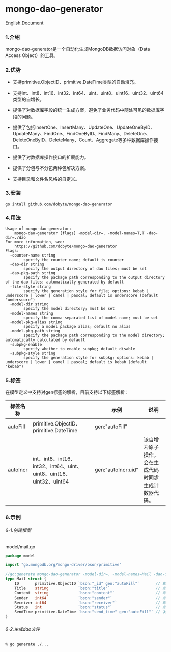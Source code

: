 # mongo-dao-generator

[English Document](README.md)

### 1.介绍

mongo-dao-generator是一个自动化生成MongoDB数据访问对象（Data Access Object）的工具。

### 2.优势

* 支持primitive.ObjectID、primitive.DateTime类型的自动填充。

* 支持int、int8、int16、int32、int64、uint、uint8、uint16、uint32、uint64类型的自增长。

* 提供了对数据库字段的统一生成方案，避免了业务代码中随处可见的数据库字段的问题。

* 提供了包括InsertOne、InsertMany、UpdateOne、UpdateOneByID、UpdateMany、FindOne、FindOneByID、FindMany、DeleteOne、DeleteOneByID、DeleteMany、Count、Aggregate等多种数据库操作接口。

* 提供了对数据库操作接口的扩展能力。

* 提供了分包与不分包两种包解决方案。

* 支持目录和文件名风格的自定义。

### 3.安装

```shell
go intall github.com/dobyte/mongo-dao-generator
```

### 4.用法

```shell
Usage of mongo-dao-generator:
    mongo-dao-generator [flags] -model-dir=. -model-names=T,T -dao-dir=./dao
For more information, see:
    https://github.com/dobyte/mongo-dao-generator
Flags:
  -counter-name string
        specify the counter name; default is counter
  -dao-dir string
        specify the output directory of dao files; must be set
  -dao-pkg-path string
        specify the package path corresponding to the output directory of the dao files; automatically generated by default
  -file-style string
        specify the generation style for file; options: kebab | underscore | lower | camel | pascal; default is underscore (default "underscore")
  -model-dir string
        specify the model directory; must be set
  -model-names string
        specify the comma-separated list of model name; must be set
  -model-pkg-alias string
        specify a model package alias; default no alias
  -model-pkg-path string
        specify the package path corresponding to the model directory; automatically calculated by default
  -subpkg-enable
        specify whether to enable subpkg; default disable
  -subpkg-style string
        specify the generation style for subpkg; options: kebab | underscore | lower | camel | pascal; default is kebab (default "kebab")
```

### 5.标签

在模型定义中支持对gen标签的解析，目前支持以下标签解析：

| 标签名称     |                                                            | 示例                 | 说明                         |
| -------- | ---------------------------------------------------------- | ------------------ | -------------------------- |
| autoFill | primitive.ObjectID、primitive.DateTime                      | gen:"autoFill"     |                            |
| autoIncr | int、int8、int16、int32、int64、uint、uint8、uint16、uint32、uint64 | gen:"autoIncr:uid" | 该自增为原子操作，会在生成代码时同步生成计数器代码。 |

### 6.示例

###### 6-1.创建模型

model/mail.go

```go
package model

import "go.mongodb.org/mongo-driver/bson/primitive"

//go:generate mongo-dao-generator -model-dir=. -model-names=Mail -dao-dir=../dao/
type Mail struct {
    ID       primitive.ObjectID `bson:"_id" gen:"autoFill"`       // 邮件ID
    Title    string             `bson:"title"`                    // 邮件标题
    Content  string             `bson:"content"`                  // 邮件内容
    Sender   int64              `bson:"sender"`                   // 邮件发送者
    Receiver int64              `bson:"receiver"`                 // 邮件接受者
    Status   int                `bson:"status"`                   // 邮件状态
    SendTime primitive.DateTime `bson:"send_time" gen:"autoFill"` // 发送时间
}
```

###### 6-2.生成dao文件

```bash
% go generate ./...
```
